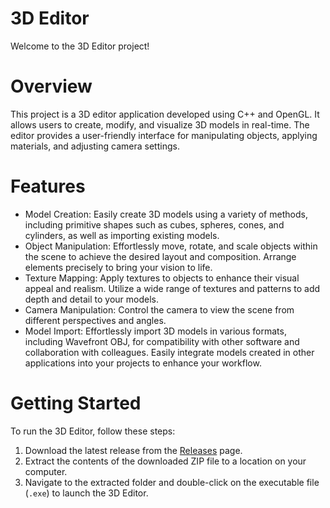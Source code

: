 
# 3D Editor
Welcome to the 3D Editor project!

# Overview
This project is a 3D editor application developed using C++ and OpenGL. It allows users to create, modify, and visualize 3D models in real-time. The editor provides a user-friendly interface for manipulating objects, applying materials, and adjusting camera settings.

# Features
- Model Creation: Easily create 3D models using a variety of methods, including primitive shapes such as cubes, spheres, cones, and cylinders, as well as importing existing models.
- Object Manipulation: Effortlessly move, rotate, and scale objects within the scene to achieve the desired layout and composition. Arrange elements precisely to bring your vision to life.
- Texture Mapping: Apply textures to objects to enhance their visual appeal and realism. Utilize a wide range of textures and patterns to add depth and detail to your models.
- Camera Manipulation: Control the camera to view the scene from different perspectives and angles.
- Model Import: Effortlessly import 3D models in various formats, including Wavefront OBJ, for compatibility with other software and collaboration with colleagues. Easily integrate models created in other applications into your projects to enhance your workflow.

# Getting Started
To run the 3D Editor, follow these steps:
1. Download the latest release from the [Releases](https://github.com/ValeriiSanduliak/3DEditor/releases/tag/3DEditorQt) page.
2. Extract the contents of the downloaded ZIP file to a location on your computer.
3. Navigate to the extracted folder and double-click on the executable file (`.exe`) to launch the 3D Editor.

